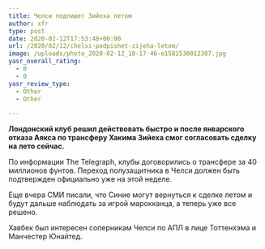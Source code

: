 ```yaml
---
title: Челси подпишет Зийеха летом
author: xfr
type: post
date: 2020-02-12T17:53:48+00:00
url: /2020/02/12/chelsi-podpishet-zijeha-letom/
image: /uploads/photo_2020-02-12_18-17-46-e1581530012387.jpg
yasr_overall_rating:
  - 0
  - 0
yasr_review_type:
  - Other
  - Other

---
```

**Лондонский клуб решил действовать быстро и после январского отказа Аякса по трансферу Хакима Зийеха смог согласовать сделку на лето сейчас.**

По информации The Telegraph, клубы договорились о трансфере за 40 миллионов фунтов. Переход полузащитника в Челси должен быть подтвержден официально уже на этой неделе.

Еще вчера СМИ писали, что Синие могут вернуться к сделке летом и будут дальше наблюдать за игрой марокканца, а теперь уже все решено.

Хавбек был интересен соперникам Челси по АПЛ в лице Тоттенхэма и Манчестер Юнайтед.